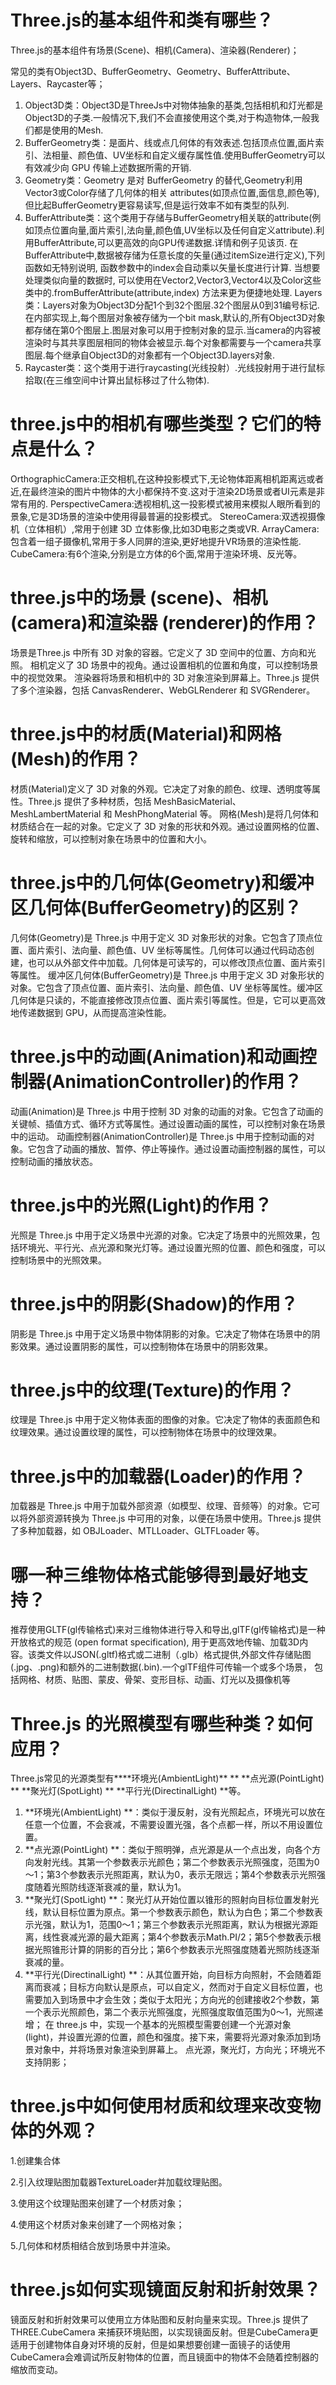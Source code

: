 # Three.js的基本组件和类有哪些？
Three.js的基本组件有场景(Scene)、相机(Camera)、渲染器(Renderer)；

常见的类有Object3D、BufferGeometry、Geometry、BufferAttribute、Layers、Raycaster等；
1. Object3D类：Object3D是ThreeJs中对物体抽象的基类,包括相机和灯光都是Object3D的子类.一般情况下,我们不会直接使用这个类,对于构造物体,一般我们都是使用的Mesh.
2. BufferGeometry类：是面片、线或点几何体的有效表述.包括顶点位置,面片索引、法相量、颜色值、UV坐标和自定义缓存属性值.使用BufferGeometry可以有效减少向 GPU 传输上述数据所需的开销.
3. Geometry类：Geometry 是对 BufferGeometry 的替代,Geometry利用Vector3或Color存储了几何体的相关 attributes(如顶点位置,面信息,颜色等),但比起BufferGeometry更容易读写,但是运行效率不如有类型的队列.
4. BufferAttribute类：这个类用于存储与BufferGeometry相关联的attribute(例如顶点位置向量,面片索引,法向量,颜色值,UV坐标以及任何自定义attribute).利用BufferAttribute,可以更高效的向GPU传递数据.详情和例子见该页.
在BufferAttribute中,数据被存储为任意长度的矢量(通过itemSize进行定义),下列函数如无特别说明, 函数参数中的index会自动乘以矢量长度进行计算. 当想要处理类似向量的数据时, 可以使用在Vector2,Vector3,Vector4以及Color这些类中的.fromBufferAttribute(attribute,index) 方法来更为便捷地处理.
Layers类：Layers对象为Object3D分配1个到32个图层.32个图层从0到31编号标记.在内部实现上,每个图层对象被存储为一个bit mask,默认的,所有Object3D对象都存储在第0个图层上.图层对象可以用于控制对象的显示.当camera的内容被渲染时与其共享图层相同的物体会被显示.每个对象都需要与一个camera共享图层.每个继承自Object3D的对象都有一个Object3D.layers对象.
4. Raycaster类：这个类用于进行raycasting(光线投射）.光线投射用于进行鼠标拾取(在三维空间中计算出鼠标移过了什么物体).

# three.js中的相机有哪些类型？它们的特点是什么？

OrthographicCamera:正交相机,在这种投影模式下,无论物体距离相机距离远或者近,在最终渲染的图片中物体的大小都保持不变.这对于渲染2D场景或者UI元素是非常有用的.
PerspectiveCamera:透视相机,这一投影模式被用来模拟人眼所看到的景象,它是3D场景的渲染中使用得最普遍的投影模式。
StereoCamera:双透视摄像机（立体相机）,常用于创建 3D 立体影像,比如3D电影之类或VR.
ArrayCamera:包含着一组子摄像机,常用于多人同屏的渲染,更好地提升VR场景的渲染性能.
CubeCamera:有6个渲染,分别是立方体的6个面,常用于渲染环境、反光等。

# three.js中的场景 (scene)、相机 (camera)和渲染器 (renderer)的作用？
场景是Three.js 中所有 3D 对象的容器。它定义了 3D 空间中的位置、方向和光照。
相机定义了 3D 场景中的视角。通过设置相机的位置和角度，可以控制场景中的视觉效果。
渲染器将场景和相机中的 3D 对象渲染到屏幕上。Three.js 提供了多个渲染器，包括 CanvasRenderer、WebGLRenderer 和 SVGRenderer。


# three.js中的材质(Material)和网格(Mesh)的作用？
材质(Material)定义了 3D 对象的外观。它决定了对象的颜色、纹理、透明度等属性。Three.js 提供了多种材质，包括 MeshBasicMaterial、MeshLambertMaterial 和 MeshPhongMaterial 等。
网格(Mesh)是将几何体和材质结合在一起的对象。它定义了 3D 对象的形状和外观。通过设置网格的位置、旋转和缩放，可以控制对象在场景中的位置和大小。

# three.js中的几何体(Geometry)和缓冲区几何体(BufferGeometry)的区别？
几何体(Geometry)是 Three.js 中用于定义 3D 对象形状的对象。它包含了顶点位置、面片索引、法向量、颜色值、UV 坐标等属性。几何体可以通过代码动态创建，也可以从外部文件中加载。几何体是可读写的，可以修改顶点位置、面片索引等属性。
缓冲区几何体(BufferGeometry)是 Three.js 中用于定义 3D 对象形状的对象。它包含了顶点位置、面片索引、法向量、颜色值、UV 坐标等属性。缓冲区几何体是只读的，不能直接修改顶点位置、面片索引等属性。但是，它可以更高效地传递数据到 GPU，从而提高渲染性能。

# three.js中的动画(Animation)和动画控制器(AnimationController)的作用？
动画(Animation)是 Three.js 中用于控制 3D 对象的动画的对象。它包含了动画的关键帧、插值方式、循环方式等属性。通过设置动画的属性，可以控制对象在场景中的运动。
动画控制器(AnimationController)是 Three.js 中用于控制动画的对象。它包含了动画的播放、暂停、停止等操作。通过设置动画控制器的属性，可以控制动画的播放状态。

# three.js中的光照(Light)的作用？
光照是 Three.js 中用于定义场景中光源的对象。它决定了场景中的光照效果，包括环境光、平行光、点光源和聚光灯等。通过设置光照的位置、颜色和强度，可以控制场景中的光照效果。

# three.js中的阴影(Shadow)的作用？
阴影是 Three.js 中用于定义场景中物体阴影的对象。它决定了物体在场景中的阴影效果。通过设置阴影的属性，可以控制物体在场景中的阴影效果。

# three.js中的纹理(Texture)的作用？
纹理是 Three.js 中用于定义物体表面的图像的对象。它决定了物体的表面颜色和纹理效果。通过设置纹理的属性，可以控制物体在场景中的纹理效果。

# three.js中的加载器(Loader)的作用？
加载器是 Three.js 中用于加载外部资源（如模型、纹理、音频等）的对象。它可以将外部资源转换为 Three.js 中可用的对象，以便在场景中使用。Three.js 提供了多种加载器，如 OBJLoader、MTLLoader、GLTFLoader 等。

# 哪一种三维物体格式能够得到最好地支持？
推荐使用GLTF(gl传输格式)来对三维物体进行导入和导出,glTF(gl传输格式)是一种开放格式的规范 (open format specification), 用于更高效地传输、加载3D内容。该类文件以JSON(.gltf)格式或二进制（.glb）格式提供,外部文件存储贴图(.jpg、.png)和额外的二进制数据(.bin).一个glTF组件可传输一个或多个场景， 包括网格、材质、贴图、蒙皮、骨架、变形目标、动画、灯光以及摄像机等

# Three.js 的光照模型有哪些种类？如何应用？

Three.js常见的光源类型有****环境光(AmbientLight)** ** **点光源(PointLight) ** **聚光灯(SpotLight) ** **平行光(DirectinalLight) **等。
1. **环境光(AmbientLight) **：类似于漫反射，没有光照起点，环境光可以放在任意一个位置，不会衰减，不需要设置光强，各个点都一样，所以不用设置位置。
2. **点光源(PointLight) **：类似于照明弹，点光源是从一个点出发，向各个方向发射光线。其第一个参数表示光颜色；第二个参数表示光照强度，范围为0～1；第3个参数表示光照距离，默认为0，表示无限远；第4个参数表示光照强度随着光照防线逐渐衰减的量，默认为1。
3. **聚光灯(SpotLight) **：聚光灯从开始位置以锥形的照射向目标位置发射光线，默认目标位置为原点。第一个参数表示颜色，默认为白色；第二个参数表示光强，默认为1，范围0～1；第三个参数表示光照距离，默认为根据光源距离，线性衰减光源的最大距离；第4个参数表示Math.PI/2；第5个参数表示根据光照锥形计算的阴影的百分比；第6个参数表示光照强度随着光照防线逐渐衰减的量。
4. **平行光(DirectinalLight) **：从其位置开始，向目标方向照射，不会随着距离而衰减；目标方向默认是原点，可以自定义，然而对于自定义目标位置，也需要加入到场景中才会生效；类似于太阳光；方向光的创建接收2个参数，第一个表示光照颜色，第二个表示光照强度，光照强度取值范围为0～1，光照递增；
在 three.js 中，实现一个基本的光照模型需要创建一个光源对象 (light)，并设置光源的位置，颜色和强度。接下来，需要将光源对象添加到场景对象中，并将场景对象渲染到屏幕上。
点光源，聚光灯，方向光；环境光不支持阴影；

# three.js中如何使用材质和纹理来改变物体的外观？
1.创建集合体

2.引入纹理贴图加载器TextureLoader并加载纹理贴图。

3.使用这个纹理贴图来创建了一个材质对象；

4.使用这个材质对象来创建了一个网格对象；

5.几何体和材质相结合放到场景中并渲染。

# three.js如何实现镜面反射和折射效果？
镜面反射和折射效果可以使用立方体贴图和反射向量来实现。Three.js 提供了 THREE.CubeCamera 来捕获环境贴图，以实现镜面反射。但是CubeCamera更适用于创建物体自身对环境的反射，但是如果想要创建一面镜子的话使用CubeCamera会难调试所反射物体的位置，而且镜面中的物体不会随着控制器的缩放而变动。
